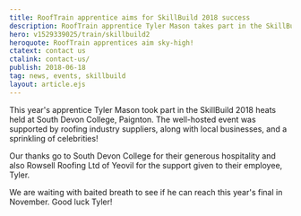 ```yaml
---
title: RoofTrain apprentice aims for SkillBuild 2018 success
description: RoofTrain apprentice Tyler Mason takes part in the SkillBuild 2018 heats in Paignton, Devon.
hero: v1529339025/train/skillbuild2
heroquote: RoofTrain apprentices aim sky-high!
ctatext: contact us
ctalink: contact-us/
publish: 2018-06-18
tag: news, events, skillbuild
layout: article.ejs
---
```


This year's apprentice Tyler Mason took part in the SkillBuild 2018 heats held at South Devon College, Paignton. The well-hosted event was supported by roofing industry suppliers, along with local businesses, and a sprinkling of celebrities!

Our thanks go to South Devon College for their generous hospitality and also Rowsell Roofing Ltd of Yeovil for the support given to their employee, Tyler.

We are waiting with baited breath to see if he can reach this year's final in November. Good luck Tyler!
